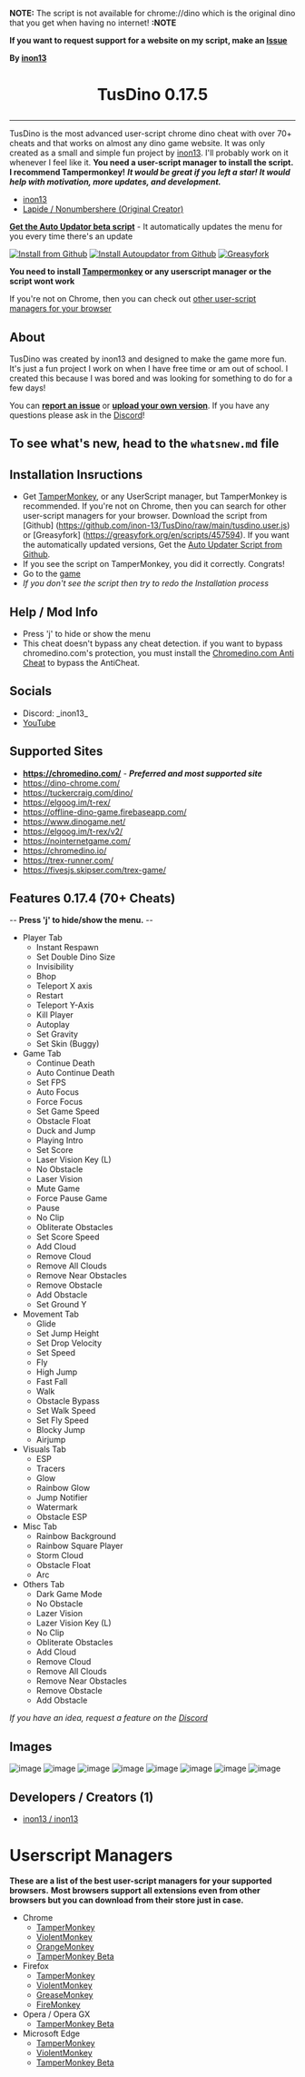**NOTE:** The script is not available for chrome://dino which is the original dino that you get when having no internet! **:NOTE**

**If you want to request support for a website on my script, make an [Issue](https://github.com/inon-13/TusDino/issues)**

**By [inon13](https://github.com/inon-13/)**

<h1><p align="center">TusDino 0.17.5</p></h1>
<hr>

TusDino is the most advanced user-script chrome dino cheat with over 70+ cheats and that works on almost any dino game website. It was only created as a small and simple fun project by [inon13](https://github.com/inon-13). I'll probably work on it whenever I feel like it. **You need a user-script manager to install the script. I recommend Tampermonkey!** 
***It would be great if you left a star! It would help with motivation, more updates, and development.***

- [inon13](https://github.com/inon-13)
- [Lapide / Nonumbershere (Original Creator)](https://github.com/nonumbershere/)

**[Get the Auto Updator beta script](https://github.com/inon-13/TusDino/raw/main/autoupdate_tusdino.user.js)** - It automatically updates the menu for you every time there's an update

[![Install from Github](https://img.shields.io/badge/Install%20Script-Github-blue?style=for-the-badge)](https://github.com/inon-13/TusDino/raw/main/tusdino.user.js) [![Install Autoupdator from Github](https://img.shields.io/badge/Install%20Auotupdater%20Script-Github-blue?style=for-the-badge)](https://github.com/inon-13/TusDino/raw/main/autoupdate_tusdino.user.js) [![Greasyfork](https://img.shields.io/greasyfork/dt/457594?color=blue&label=greasyfork%20install&style=for-the-badge)](https://greasyfork.org/en/scripts/457594/)

**You need to install [Tampermonkey](https://chrome.google.com/webstore/detail/tampermonkey/dhdgffkkebhmkfjojejmpbldmpobfkfo) or any userscript manager or the script wont work**

If you're not on Chrome, then you can check out [other user-script managers for your browser](https://github.com/Fault-Utilities/TusDino-Chrome-Dino-Mod-Menu#userscript-managers)

## About
TusDino was created by inon13 and designed to make the game more fun. It's just a fun project I work on when I have free time or am out of school. I created this because I was bored and was looking for something to do for a few days!

You can [**report an issue**](https://github.com/inon-13/TusDino/issues/new) or [**upload your own version**](https://github.com/inon13/TusDino/pulls). If you have any questions please ask in the [Discord](https://discord.gg/6eaDrx5J9s)!

## To see what's new, head to the `whatsnew.md` file

## Installation Insructions
- Get [TamperMonkey](https://chrome.google.com/webstore/detail/tampermonkey/dhdgffkkebhmkfjojejmpbldmpobfkfo), or any UserScript manager, but TamperMonkey is recommended. If you're not on Chrome, then you can search for other user-script managers for your browser.
Download the script from [Github] (https://github.com/inon-13/TusDino/raw/main/tusdino.user.js) or [Greasyfork] (https://greasyfork.org/en/scripts/457594). If you want the automatically updated versions, Get the [Auto Updater Script from Github](https://github.com/inon-13/TusDino/raw/main/autoupdate_tusdino.user.js).
- If you see the script on TamperMonkey, you did it correctly. Congrats!
- Go to the [game](https://chromedino.com/)
- *If you don't see the script then try to redo the Installation process*

## Help / Mod Info
- Press 'j' to hide or show the menu
- This cheat doesn't bypass any cheat detection. if you want to bypass chromedino.com's protection, you must install the [Chromedino.com Anti Cheat](https://github.com/inon-13/TusDino/raw/main/chromedino.com-anti-cheat-protection.user.js) to bypass the AntiCheat.

## Socials
- Discord: \_inon13\_
- [YouTube](https://www.youtube.com/@inon13)

## Supported Sites
- **https://chromedino.com/** - ***Preferred and most supported site***
- https://dino-chrome.com/
- https://tuckercraig.com/dino/
- https://elgoog.im/t-rex/
- https://offline-dino-game.firebaseapp.com/
- https://www.dinogame.net/
- https://elgoog.im/t-rex/v2/
- https://nointernetgame.com/
- https://chromedino.io/
- https://trex-runner.com/
- https://fivesjs.skipser.com/trex-game/

## Features 0.17.4 (70+ Cheats)
-- **Press 'j' to hide/show the menu.** --
- Player Tab
  - Instant Respawn
  - Set Double Dino Size
  - Invisibility
  - Bhop
  - Teleport X axis
  - Restart
  - Teleport Y-Axis
  - Kill Player
  - Autoplay
  - Set Gravity
  - Set Skin (Buggy)
- Game Tab
  - Continue Death
  - Auto Continue Death
  - Set FPS
  - Auto Focus
  - Force Focus
  - Set Game Speed
  - Obstacle Float
  - Duck and Jump
  - Playing Intro
  - Set Score
  - Laser Vision Key (L)
  - No Obstacle
  - Laser Vision
  - Mute Game
  - Force Pause Game
  - Pause
  - No Clip
  - Obliterate Obstacles
  - Set Score Speed
  - Add Cloud
  - Remove Cloud
  - Remove All Clouds
  - Remove Near Obstacles
  - Remove Obstacle
  - Add Obstacle
  - Set Ground Y
- Movement Tab
  - Glide
  - Set Jump Height
  - Set Drop Velocity
  - Set Speed
  - Fly
  - High Jump
  - Fast Fall
  - Walk
  - Obstacle Bypass
  - Set Walk Speed
  - Set Fly Speed
  - Blocky Jump
  - Airjump
- Visuals Tab
  - ESP
  - Tracers
  - Glow
  - Rainbow Glow
  - Jump Notifier
  - Watermark
  - Obstacle ESP
- Misc Tab
  - Rainbow Background
  - Rainbow Square Player
  - Storm Cloud
  - Obstacle Float
  - Arc
- Others Tab
  - Dark Game Mode
  - No Obstacle
  - Lazer Vision
  - Lazer Vision Key (L)
  - No Clip
  - Obliterate Obstacles
  - Add Cloud
  - Remove Cloud
  - Remove All Clouds
  - Remove Near Obstacles
  - Remove Obstacle
  - Add Obstacle

*If you have an idea, request a feature on the [Discord](https://discord.gg/6eaDrx5J9s)*

## Images
![image](https://user-images.githubusercontent.com/64395933/230475782-8b7a0eef-9e3c-48d5-b28d-c671f79153a6.png)
![image](https://user-images.githubusercontent.com/64395933/230475792-ac24c801-2d1b-40b2-a392-0f6f5d8bb943.png)
![image](https://user-images.githubusercontent.com/64395933/230475806-48eabba3-cf32-453b-ba87-53d9a9bea4a9.png)
![image](https://user-images.githubusercontent.com/64395933/230475826-d15abd33-833e-4f4f-b816-87af5cc03cac.png)
![image](https://user-images.githubusercontent.com/64395933/230475844-80281b31-25e3-4cdf-9f12-84fb408ef5cc.png)
![image](https://user-images.githubusercontent.com/64395933/230475863-0c08f2bf-bf37-45fb-add7-79453971ab4a.png)
![image](https://user-images.githubusercontent.com/64395933/230475875-6f2c1b1e-b512-4d39-a70d-976953eff5a5.png)
![image](https://user-images.githubusercontent.com/64395933/230475939-29cbc95e-5596-4acd-8d1e-945c5ec6f71d.png)
## Developers / Creators (1)
- [inon13 / inon13](https://github.com/inon13/)

# Userscript Managers
**These are a list of the best user-script managers for your supported browsers.**
**Most browsers support all extensions even from other browsers but you can download from their store just in case.**
- Chrome
  - [TamperMonkey](https://chrome.google.com/webstore/detail/tampermonkey/dhdgffkkebhmkfjojejmpbldmpobfkfo)
  - [ViolentMonkey](https://chrome.google.com/webstore/detail/violentmonkey/jinjaccalgkegednnccohejagnlnfdag?hl=en)
  - [OrangeMonkey](https://chromewebstore.google.com/detail/orangemonkey/ekmeppjgajofkpiofbebgcbohbmfldaf)
  - [TamperMonkey Beta](https://chromewebstore.google.com/detail/tampermonkey-beta/gcalenpjmijncebpfijmoaglllgpjagf)
- Firefox
  - [TamperMonkey](https://addons.mozilla.org/en-US/firefox/addon/tampermonkey/)
  - [ViolentMonkey](https://addons.mozilla.org/en-US/firefox/addon/violentmonkey/)
  - [GreaseMonkey](https://addons.mozilla.org/en-US/firefox/addon/greasemonkey/)
  - [FireMonkey](https://addons.mozilla.org/en-US/firefox/addon/firemonkey/)
- Opera / Opera GX
  - [TamperMonkey Beta](https://addons.opera.com/en/extensions/details/tampermonkey-beta/)
- Microsoft Edge
  - [TamperMonkey](https://microsoftedge.microsoft.com/addons/detail/tampermonkey/iikmkjmpaadaobahmlepeloendndfphd)
  - [ViolentMonkey](https://microsoftedge.microsoft.com/addons/detail/violentmonkey/eeagobfjdenkkddmbclomhiblgggliao)
  - [TamperMonkey Beta](https://microsoftedge.microsoft.com/addons/detail/tampermonkey-beta/fcmfnpggmnlmfebfghbfnillijihnkoh)
